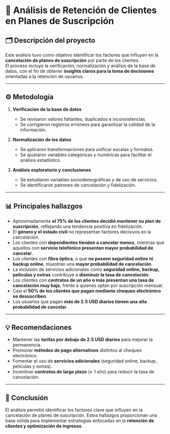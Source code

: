 # 📑 Análisis de Retención de Clientes en Planes de Suscripción

## 🗂️ Descripción del proyecto
Este análisis tuvo como objetivo identificar los factores que influyen en la **cancelación de planes de suscripción** por parte de los clientes.  
El proceso incluyó la verificación, normalización y análisis de la base de datos, con el fin de obtener **insights claros para la toma de decisiones** orientadas a la retención de usuarios.

---

## ⚙️ Metodología

1. **Verificación de la base de datos**  
   - Se revisaron valores faltantes, duplicados e inconsistencias.  
   - Se corrigieron registros erróneos para garantizar la calidad de la información.  

2. **Normalización de los datos**  
   - Se aplicaron transformaciones para unificar escalas y formatos.  
   - Se ajustaron variables categóricas y numéricas para facilitar el análisis estadístico.  

3. **Análisis exploratorio y conclusiones**  
   - Se estudiaron variables sociodemográficas y de uso de servicios.  
   - Se identificaron patrones de cancelación y fidelización.  

---

## 📊 Principales hallazgos

- Aproximadamente **el 75% de los clientes decidió mantener su plan de suscripción**, reflejando una tendencia positiva en fidelización.  
- El **género y el estado civil** no representan factores decisivos en la cancelación.  
- Los clientes con **dependientes tienden a cancelar menos**, mientras que aquellos con **servicio telefónico presentan mayor probabilidad de cancelar**.  
- Los clientes con **fibra óptica**, o que **no poseen seguridad online ni backup online**, muestran una **mayor probabilidad de cancelación**.  
- La inclusión de servicios adicionales como **seguridad online, backup, películas y extras** contribuye a **disminuir la tasa de cancelación**.  
- Los clientes con **contratos de un año o más presentan una tasa de cancelación muy baja**, frente a quienes optan por suscripción mensual.  
- Casi el **50% de los clientes que pagan mediante chequeo electrónico se desuscriben**.  
- Los usuarios que pagan **más de 2.5 USD diarios tienen una alta probabilidad de cancelar**.  

---

## 💡 Recomendaciones

- Mantener las **tarifas por debajo de 2.5 USD diarios** para mejorar la permanencia.  
- Promover **métodos de pago alternativos** distintos al chequeo electrónico.  
- Fomentar el uso de **servicios adicionales** (seguridad online, backup, películas y extras).  
- Incentivar **contratos de largo plazo** (≥ 1 año) para reducir la tasa de cancelación.  

---

## 📌 Conclusión
El análisis permitió identificar los factores clave que influyen en la cancelación de planes de suscripción. Estos hallazgos proporcionan una base sólida para implementar estrategias enfocadas en la **retención de clientes y optimización de ingresos**.
